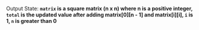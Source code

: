 Output State: **`matrix` is a square matrix (n x n) where n is a positive integer, `total` is the updated value after adding matrix[0][n - 1] and matrix[i][i], `i` is 1, `n` is greater than 0**
